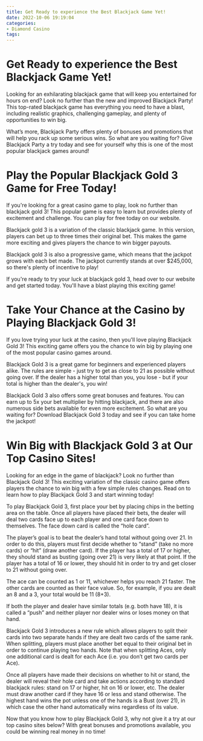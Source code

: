```yaml
---
title: Get Ready to experience the Best Blackjack Game Yet!
date: 2022-10-06 19:19:04
categories:
- Diamond Casino
tags:
---
```



#  Get Ready to experience the Best Blackjack Game Yet!

Looking for an exhilarating blackjack game that will keep you entertained for hours on end? Look no further than the new and improved Blackjack Party! This top-rated blackjack game has everything you need to have a blast, including realistic graphics, challenging gameplay, and plenty of opportunities to win big.

What’s more, Blackjack Party offers plenty of bonuses and promotions that will help you rack up some serious wins. So what are you waiting for? Give Blackjack Party a try today and see for yourself why this is one of the most popular blackjack games around!

#  Play the Popular Blackjack Gold 3 Game for Free Today!

If you're looking for a great casino game to play, look no further than blackjack gold 3! This popular game is easy to learn but provides plenty of excitement and challenge. You can play for free today on our website.

Blackjack gold 3 is a variation of the classic blackjack game. In this version, players can bet up to three times their original bet. This makes the game more exciting and gives players the chance to win bigger payouts.

Blackjack gold 3 is also a progressive game, which means that the jackpot grows with each bet made. The jackpot currently stands at over $245,000, so there's plenty of incentive to play!

If you're ready to try your luck at blackjack gold 3, head over to our website and get started today. You'll have a blast playing this exciting game!

#  Take Your Chance at the Casino by Playing Blackjack Gold 3!

If you love trying your luck at the casino, then you'll love playing Blackjack Gold 3! This exciting game offers you the chance to win big by playing one of the most popular casino games around.

Blackjack Gold 3 is a great game for beginners and experienced players alike. The rules are simple - just try to get as close to 21 as possible without going over. If the dealer has a higher total than you, you lose - but if your total is higher than the dealer's, you win!

Blackjack Gold 3 also offers some great bonuses and features. You can earn up to 5x your bet multiplier by hitting blackjack, and there are also numerous side bets available for even more excitement. So what are you waiting for? Download Blackjack Gold 3 today and see if you can take home the jackpot!

#  Win Big with Blackjack Gold 3 at Our Top Casino Sites!

Looking for an edge in the game of blackjack? Look no further than Blackjack Gold 3! This exciting variation of the classic casino game offers players the chance to win big with a few simple rules changes. Read on to learn how to play Blackjack Gold 3 and start winning today!

To play Blackjack Gold 3, first place your bet by placing chips in the betting area on the table. Once all players have placed their bets, the dealer will deal two cards face up to each player and one card face down to themselves. The face down card is called the “hole card”.

The player’s goal is to beat the dealer’s hand total without going over 21. In order to do this, players must first decide whether to “stand” (take no more cards) or “hit” (draw another card). If the player has a total of 17 or higher, they should stand as busting (going over 21) is very likely at that point. If the player has a total of 16 or lower, they should hit in order to try and get closer to 21 without going over.

The ace can be counted as 1 or 11, whichever helps you reach 21 faster. The other cards are counted as their face value. So, for example, if you are dealt an 8 and a 3, your total would be 11 (8+3).

If both the player and dealer have similar totals (e.g. both have 18), it is called a “push” and neither player nor dealer wins or loses money on that hand.

Blackjack Gold 3 introduces a new rule which allows players to split their cards into two separate hands if they are dealt two cards of the same rank. When splitting, players must place another bet equal to their original bet in order to continue playing two hands. Note that when splitting Aces, only one additional card is dealt for each Ace (i.e. you don’t get two cards per Ace).

Once all players have made their decisions on whether to hit or stand, the dealer will reveal their hole card and take actions according to standard blackjack rules: stand on 17 or higher, hit on 16 or lower, etc. The dealer must draw another card if they have 16 or less and stand otherwise. The highest hand wins the pot unless one of the hands is a Bust (over 21), in which case the other hand automatically wins regardless of its value.

Now that you know how to play Blackjack Gold 3, why not give it a try at our top casino sites below? With great bonuses and promotions available, you could be winning real money in no time!